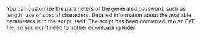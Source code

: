 You can customize the parameters of the generated password, such as length, use of special characters. Detailed information about the available parameters is in the script itself. The script has been converted into an EXE file, so you don't need to bother downloading Rider
